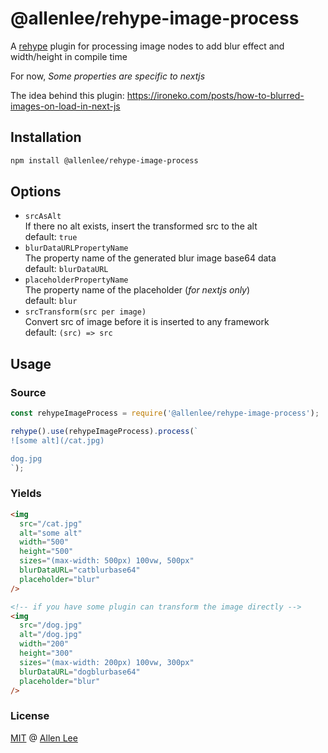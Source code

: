 # @allenlee/rehype-image-process

A [rehype](https://rehype.js.org/) plugin for processing image nodes to add blur effect and
width/height in compile time

For now, _Some properties are specific to nextjs_

The idea behind this plugin: https://ironeko.com/posts/how-to-blurred-images-on-load-in-next-js

## Installation

```sh
npm install @allenlee/rehype-image-process
```

## Options

- `srcAsAlt`<br />
  If there no alt exists, insert the transformed src to the alt<br/>
  default: `true`
- `blurDataURLPropertyName`<br />
  The property name of the generated blur image base64 data<br/>
  default: `blurDataURL`
- `placeholderPropertyName`<br />
  The property name of the placeholder (_for nextjs only_)<br/>
  default: `blur`
- `srcTransform(src per image)`<br />
  Convert src of image before it is inserted to any
  framework<br/>
  default: `(src) => src`

## Usage

### Source

```ts
const rehypeImageProcess = require('@allenlee/rehype-image-process');

rehype().use(rehypeImageProcess).process(`
![some alt](/cat.jpg)

dog.jpg
`);
```

### Yields

```html
<img
  src="/cat.jpg"
  alt="some alt"
  width="500"
  height="500"
  sizes="(max-width: 500px) 100vw, 500px"
  blurDataURL="catblurbase64"
  placeholder="blur"
/>

<!-- if you have some plugin can transform the image directly -->
<img
  src="/dog.jpg"
  alt="/dog.jpg"
  width="200"
  height="300"
  sizes="(max-width: 200px) 100vw, 300px"
  blurDataURL="dogblurbase64"
  placeholder="blur"
/>
```

### License

[MIT](LICENSE.md) @ [Allen Lee](https://github.com/cangSDARM)
